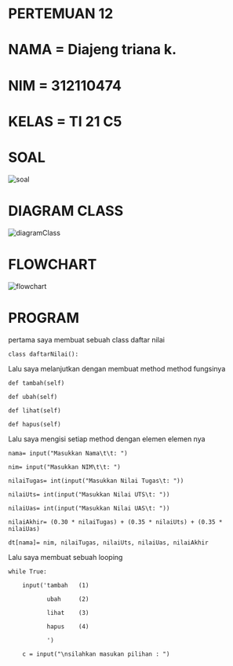 # PERTEMUAN 12

# NAMA    = Diajeng triana k.

# NIM     = 312110474

# KELAS   = TI 21 C5

# SOAL

![soal](https://user-images.githubusercontent.com/92905452/147248042-599e8314-59e2-4f8e-b601-6e91ccafae46.png)

# DIAGRAM CLASS

![diagramClass](https://user-images.githubusercontent.com/92905452/147248385-29d76b83-ee7b-42ae-90aa-2411df8a8059.png)

# FLOWCHART

![flowchart](https://user-images.githubusercontent.com/92905452/147248797-a174e7ab-175c-45c2-8842-a987671f8987.png)

# PROGRAM
pertama saya membuat sebuah class daftar nilai

    class daftarNilai():

Lalu saya melanjutkan dengan membuat method method fungsinya

    def tambah(self)

    def ubah(self)
  
    def lihat(self)
  
    def hapus(self)
  
  Lalu saya mengisi setiap method dengan elemen elemen nya
  
    nama= input("Masukkan Nama\t\t: ")
        
    nim= input("Masukkan NIM\t\t: ")
        
    nilaiTugas= int(input("Masukkan Nilai Tugas\t: "))
        
    nilaiUts= int(input("Masukkan Nilai UTS\t: "))
        
    nilaiUas= int(input("Masukkan Nilai UAS\t: "))
        
    nilaiAkhir= (0.30 * nilaiTugas) + (0.35 * nilaiUts) + (0.35 * nilaiUas)
        
    dt[nama]= nim, nilaiTugas, nilaiUts, nilaiUas, nilaiAkhir

Lalu saya membuat sebuah looping

    while True:
        
        input('tambah   (1)
               
               ubah     (2)
               
               lihat    (3)
               
               hapus    (4)
               
               ')
        
        c = input("\nsilahkan masukan pilihan : ")
